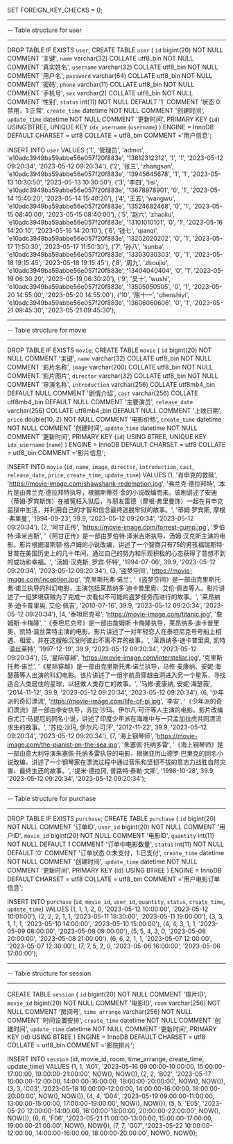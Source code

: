 SET FOREIGN_KEY_CHECKS = 0;

-- ----------------------------
-- Table structure for user
-- ----------------------------
DROP TABLE IF EXISTS `user`;
CREATE TABLE `user`
(
    `id`          bigint(20)                   NOT NULL COMMENT '主键',
    `name`        varchar(32) COLLATE utf8_bin NOT NULL COMMENT '真实姓名',
    `username`    varchar(32) COLLATE utf8_bin NOT NULL COMMENT '用户名',
    `password`    varchar(64) COLLATE utf8_bin NOT NULL COMMENT '密码',
    `phone`       varchar(11) COLLATE utf8_bin NOT NULL COMMENT '手机号',
    `sex`         varchar(2) COLLATE utf8_bin  NOT NULL COMMENT '性别',
    `status`      int(11)                      NOT NULL DEFAULT '1' COMMENT '状态 0:禁用，1:正常',
    `create_time` datetime                     NOT NULL COMMENT '创建时间',
    `update_time` datetime                     NOT NULL COMMENT '更新时间',
    PRIMARY KEY (`id`) USING BTREE,
    UNIQUE KEY `idx_username` (`username`)
) ENGINE = InnoDB
  DEFAULT CHARSET = utf8
  COLLATE = utf8_bin COMMENT ='用户信息';

INSERT INTO `user`
VALUES ('1', '管理员', 'admin', 'e10adc3949ba59abbe56e057f20f883e', '13812312312', '1', '1', '2023-05-12 09:20:34',
        '2023-05-12 09:20:34'),
       ('2', '张三', 'zhangsan', 'e10adc3949ba59abbe56e057f20f883e', '13945645678', '1', '1', '2023-05-13 10:30:50',
        '2023-05-13 10:30:50'),
       ('3', '李四', 'lisi', 'e10adc3949ba59abbe56e057f20f883e', '13678978901', '0', '1', '2023-05-14 15:40:20',
        '2023-05-14 15:40:20'),
       ('4', '王五', 'wangwu', 'e10adc3949ba59abbe56e057f20f883e', '13524682468', '0', '1', '2023-05-15 08:40:00',
        '2023-05-15 08:40:00'),
       ('5', '赵六', 'zhaoliu', 'e10adc3949ba59abbe56e057f20f883e', '13101010101', '0', '1', '2023-05-16 14:20:10',
        '2023-05-16 14:20:10'),
       ('6', '钱七', 'qianqi', 'e10adc3949ba59abbe56e057f20f883e', '13202020202', '0', '1', '2023-05-17 11:50:30',
        '2023-05-17 11:50:30'),
       ('7', '孙八', 'sunba', 'e10adc3949ba59abbe56e057f20f883e', '13303030303', '0', '1', '2023-05-18 19:15:45',
        '2023-05-18 19:15:45'),
       ('8', '周九', 'zhoujiu', 'e10adc3949ba59abbe56e057f20f883e', '13404040404', '0', '1', '2023-05-19 06:30:20',
        '2023-05-19 06:30:20'),
       ('9', '吴十', 'wushi', 'e10adc3949ba59abbe56e057f20f883e', '13505050505', '0', '1', '2023-05-20 14:55:00',
        '2023-05-20 14:55:00'),
       ('10', '陈十一', 'chenshiyi', 'e10adc3949ba59abbe56e057f20f883e', '13606060606', '0', '1', '2023-05-21 09:45:30',
        '2023-05-21 09:45:30');


-- ----------------------------
-- Table structure for movie
-- ----------------------------
DROP TABLE IF EXISTS `movie`;
CREATE TABLE `movie`
(
    `id`           bigint(20)                    NOT NULL COMMENT '主键',
    `name`         varchar(32) COLLATE utf8_bin  NOT NULL COMMENT '影片名称',
    `image`        varchar(200) COLLATE utf8_bin NOT NULL COMMENT '影片图片',
    `director`     varchar(32) COLLATE utf8_bin  NOT NULL COMMENT '导演名称',
    `introduction` varchar(256) COLLATE utf8mb4_bin DEFAULT NULL COMMENT '剧情介绍',
    `cast`         varchar(256) COLLATE utf8mb4_bin DEFAULT NULL COMMENT '主要演员',
    `release_date` varchar(256) COLLATE utf8mb4_bin DEFAULT NULL COMMENT '上映日期',
    `price`        double(10, 2)                 NOT NULL COMMENT '电影价格',
    `create_time`  datetime                      NOT NULL COMMENT '创建时间',
    `update_time`  datetime                      NOT NULL COMMENT '更新时间',
    PRIMARY KEY (`id`) USING BTREE,
    UNIQUE KEY `idx_username` (`name`)
) ENGINE = InnoDB
  DEFAULT CHARSET = utf8
  COLLATE = utf8_bin COMMENT ='影片信息';

INSERT INTO `movie` (`id`, `name`, `image`, `director`, `introduction`, `cast`, `release_date`, `price`, `create_time`,
                     `update_time`)
VALUES (1, '肖申克的救赎', 'https://movie-image.com/shawshank-redemption.jpg', '弗兰克·德拉邦特',
        '本片是由弗兰克·德拉邦特执导，根据斯蒂芬·金的小说改编而来。该剧讲述了安迪（蒂姆·罗宾斯饰）在被冤枉入狱后，与朋友雷德（摩根·弗里曼饰）一起在肖申克监狱中生活，并利用自己的才智和信念最终逃脱牢狱的故事。',
        '蒂姆·罗宾斯, 摩根·弗里曼', '1994-09-23', 39.9, '2023-05-12 09:20:34', '2023-05-12 09:20:34'),
       (2, '阿甘正传', 'https://movie-image.com/forrest-gump.jpg', '罗伯特·泽米吉斯',
        '《阿甘正传》是一部由罗伯特·泽米吉斯执导，汤姆·汉克斯主演的电影。影片根据温斯顿·格卢姆的小说改编，讲述了一个智商只有75的男孩福瑞斯特·甘普在美国历史上的几十年间，通过自己的努力和乐观积极的心态获得了意想不到的成功和幸福。',
        '汤姆·汉克斯, 罗宾·怀特', '1994-07-06', 39.9, '2023-05-12 09:20:34', '2023-05-12 09:20:34'),
       (3, '盗梦空间', 'https://movie-image.com/inception.jpg', '克里斯托弗·诺兰',
        '《盗梦空间》是一部由克里斯托弗·诺兰执导的科幻电影，主演包括莱昂纳多·迪卡普里奥、艾伦·佩吉等人。影片讲述了一组梦境窃贼为了完成一次看似不可能的盗梦任务而进行的故事。',
        '莱昂纳多·迪卡普里奥, 艾伦·佩吉', '2010-07-16', 39.9, '2023-05-12 09:20:34', '2023-05-12 09:20:34'),
       (4, '泰坦尼克号', 'https://movie-image.com/titanic.jpg', '詹姆斯·卡梅隆',
        '《泰坦尼克号》是一部由詹姆斯·卡梅隆执导，莱昂纳多·迪卡普里奥、凯特·温丝莱特主演的电影。影片讲述了一对年轻恋人在泰坦尼克号号船上相遇、相爱，并在这艘船沉没时彼此不离不弃的故事。',
        '莱昂纳多·迪卡普里奥, 凯特·温丝莱特', '1997-12-19', 39.9, '2023-05-12 09:20:34', '2023-05-12 09:20:34'),
       (5, '星际穿越', 'https://movie-image.com/interstellar.jpg', '克里斯托弗·诺兰',
        '《星际穿越》是一部由克里斯托弗·诺兰执导，马修·麦康纳、安妮·海瑟薇等人出演的科幻电影。该片讲述了一组宇航员穿越虫洞进入另一个星系，寻找适合人类居住的星球，以拯救人类存亡的故事。',
        '马修·麦康纳, 安妮·海瑟薇', '2014-11-12', 39.9, '2023-05-12 09:20:34', '2023-05-12 09:20:34'),
       (6, '少年派的奇幻漂流', 'https://movie-image.com/life-of-pi.jpg', '李安',
        '《少年派的奇幻漂流》是一部由李安执导，苏拉·沙玛、伊尔凡·可汗等人主演的电影。影片改编自尤汀·马提厄的同名小说，讲述了印度少年派在海难中与一只孟加拉虎共同漂流求生的故事。',
        '苏拉·沙玛, 伊尔凡·可汗', '2012-11-22', 39.9, '2023-05-12 09:20:34', '2023-05-12 09:20:34'),
       (7, '海上钢琴师', 'https://movie-image.com/the-pianist-on-the-sea.jpg', '朱塞佩·托纳多雷',
        '《海上钢琴师》是一部由意大利导演朱塞佩·托纳多雷执导的电影，根据亚历山德罗·巴里克的同名小说改编，讲述了一个钢琴家在漂流过程中通过音乐和坚韧不拔的意志力战胜自然灾害、最终生还的故事。',
        '提米·德拉冈, 普路特·泰勒·文斯', '1998-10-28', 39.9, '2023-05-12 09:20:34', '2023-05-12 09:20:34');



-- ----------------------------
-- Table structure for purchase
-- ----------------------------
DROP TABLE IF EXISTS `purchase`;
CREATE TABLE `purchase`
(
    `id`          bigint(20) NOT NULL COMMENT '订单ID',
    `user_id`     bigint(20) NOT NULL COMMENT '用户ID',
    `movie_id`    bigint(20) NOT NULL COMMENT '电影ID',
    `quantity`    int(11)    NOT NULL DEFAULT 1 COMMENT '订单中电影数量',
    `status`      int(11)    NOT NULL DEFAULT '0' COMMENT '订单状态 0:未支付，1:已支付',
    `create_time` datetime   NOT NULL COMMENT '创建时间',
    `update_time` datetime   NOT NULL COMMENT '更新时间',
    PRIMARY KEY (id) USING BTREE
) ENGINE = InnoDB
  DEFAULT CHARSET = utf8
  COLLATE = utf8_bin COMMENT ='用户电影订单信息';

INSERT INTO `purchase` (`id`, `movie_id`, `user_id`, `quantity`, `status`, `create_time`, `update_time`)
VALUES (1, 1, 1, 2, 0, '2023-05-12 10:00:00', '2023-05-12 10:01:00'),
       (2, 2, 2, 1, 1, '2023-05-11 18:30:00', '2023-05-11 19:00:00'),
       (3, 3, 1, 1, 1, '2023-05-10 14:00:00', '2023-05-10 15:00:00'),
       (4, 4, 3, 1, 1, '2023-05-09 08:00:00', '2023-05-09 09:00:00'),
       (5, 5, 4, 3, 0, '2023-05-08 20:00:00', '2023-05-08 21:00:00'),
       (6, 6, 2, 1, 1, '2023-05-07 12:00:00', '2023-05-07 12:30:00'),
       (7, 7, 5, 2, 0, '2023-05-06 16:00:00', '2023-05-06 17:00:00');


-- ----------------------------
-- Table structure for session
-- ----------------------------
CREATE TABLE `session`
(
    `id`           bigint(20)   NOT NULL COMMENT '排片ID',
    `movie_id`     bigint(20)   NOT NULL COMMENT '电影ID',
    `room`         varchar(256) NOT NULL COMMENT '房间号',
    `time_arrange` varchar(256) NOT NULL COMMENT '时间设置安排',
    `create_time`  datetime     NOT NULL COMMENT '创建时间',
    `update_time`  datetime     NOT NULL COMMENT '更新时间',
    PRIMARY KEY (id) USING BTREE
) ENGINE = InnoDB
  DEFAULT CHARSET = utf8
  COLLATE = utf8_bin COMMENT ='影院排片';

INSERT INTO `session` (id, movie_id, room, time_arrange, create_time, update_time)
VALUES (1, 1, 'A01', '2023-05-16 09:00:00-10:00:00, 15:00:00-17:00:00, 19:00:00-21:00:00', NOW(), NOW()),
       (2, 2, 'B02', '2023-05-17 10:00:00-12:00:00, 14:00:00-16:00:00, 18:00:00-20:00:00', NOW(), NOW()),
       (3, 3, 'C03', '2023-05-18 10:00:00-12:00:00, 14:00:00-16:00:00, 18:00:00-20:00:00', NOW(), NOW()),
       (4, 4, 'D04', '2023-05-19 09:00:00-11:00:00, 13:00:00-15:00:00, 17:00:00-19:00:00', NOW(), NOW()),
       (5, 5, 'E05', '2023-05-20 12:00:00-14:00:00, 16:00:00-18:00:00, 20:00:00-22:00:00', NOW(), NOW()),
       (6, 6, 'F06', '2023-05-21 11:00:00-13:00:00, 15:00:00-17:00:00, 19:00:00-21:00:00', NOW(), NOW()),
       (7, 7, 'G07', '2023-05-22 10:00:00-12:00:00, 14:00:00-16:00:00, 18:00:00-20:00:00', NOW(), NOW());